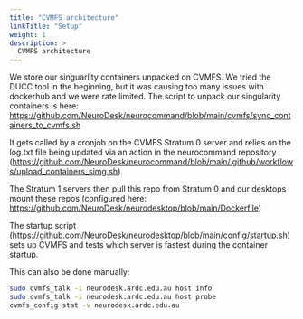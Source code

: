 ```yaml
---
title: "CVMFS architecture"
linkTitle: "Setup"
weight: 1
description: >
  CVMFS architecture
---
```


We store our singuarlity containers unpacked on CVMFS. We tried the DUCC tool in the beginning, but it was causing too many issues with dockerhub and we were rate limited. The script to unpack our singularity containers is here: https://github.com/NeuroDesk/neurocommand/blob/main/cvmfs/sync_containers_to_cvmfs.sh

It gets called by a cronjob on the CVMFS Stratum 0 server and relies on the log.txt file being updated via an action in the neurocommand repository (https://github.com/NeuroDesk/neurocommand/blob/main/.github/workflows/upload_containers_simg.sh)

The Stratum 1 servers then pull this repo from Stratum 0 and our desktops mount these repos (configured here: https://github.com/NeuroDesk/neurodesktop/blob/main/Dockerfile)

The startup script (https://github.com/NeuroDesk/neurodesktop/blob/main/config/startup.sh) sets up CVMFS and tests which server is fastest during the container startup.

This can also be done manually:
```bash
sudo cvmfs_talk -i neurodesk.ardc.edu.au host info
sudo cvmfs_talk -i neurodesk.ardc.edu.au host probe
cvmfs_config stat -v neurodesk.ardc.edu.au
```